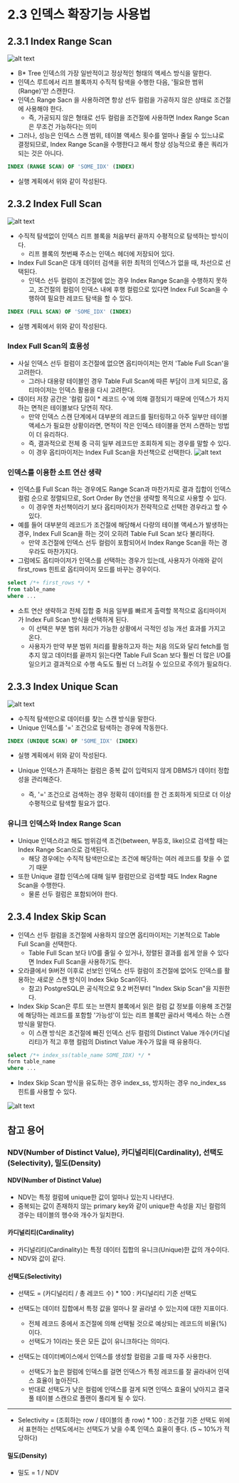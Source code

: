# 2.3 인덱스 확장기능 사용법

## 2.3.1 Index Range Scan
![alt text](image/index_range_scan.png)
- B* Tree 인덱스의 가장 일반적이고 정상적인 형태의 액세스 방식을 말한다.
- 인덱스 루트에서 리프 블록까지 수직적 탐색을 수행한 다음, '필요한 범위(Range)'만 스캔한다.
- 인덱스 Range Sacn 을 사용하려면 항상 선두 컬럼을 가공하지 않은 상태로 조건절에 사용해야 한다.
    - 즉, 가공되지 않은 형태로 선두 컬럼을 조건절에 사용하면 Index Range Scan은 무조건 가능하다는 의미
- 그러나, 성능은 인덱스 스캔 범위, 테이블 액세스 횟수를 얼마나 줄일 수 있느냐로 결정되므로, Index Range Scan을 수행한다고 해서 항상 성능적으로 좋은 쿼리가 되는 것은 아니다.

```sql
INDEX (RANGE SCAN) OF 'SOME_IDX' (INDEX)
```
- 실행 계획에서 위와 같이 작성된다.

## 2.3.2 Index Full Scan
![alt text](image/index_full_scan.png)
- 수직적 탐색없이 인덱스 리프 블록을 처음부터 끝까지 수평적으로 탐색하는 방식이다.
    - 리프 블록의 첫번째 주소는 인덱스 헤더에 저장되어 있다.
- Index Full Scan은 대개 데이터 검색을 위한 최적의 인덱스가 없을 때, 차선으로 선택된다.
    - 인덱스 선두 컬럼이 조건절에 없는 경우 Index Range Scan을 수행하지 못하고, 조건절의 컬럼이 인덱스 내에 후행 컬럼으로 있다면 Index Full Scan을 수행하여 필요한 레코드 탐색을 할 수 있다. 


```sql
INDEX (FULL SCAN) OF 'SOME_IDX' (INDEX)
```
- 실행 계획에서 위와 같이 작성된다.

### Index Full Scan의 효용성
- 사실 인덱스 선두 컬럼이 조건절에 없으면 옵티마이저는 먼저 'Table Full Scan'을 고려한다.
    - 그러나 대용량 테이블인 경우 Table Full Scan에 따른 부담이 크게 되므로, 옵티마이저는 인덱스 활용을 다시 고려한다.
- 데이터 저장 공간은 '컬럼 길이 * 레코드 수'에 의해 결정되기 때문에 인덱스가 차지하는 면적은 테이블보다 당연히 작다.
    - 만약 인덱스 스캔 단계에서 대부분의 레코드를 필터링하고 아주 일부만 테이블 액세스가 필요한 상황이라면, 면적이 작은 인덱스 테이블을 먼저 스캔하는 방법이 더 유리하다.
    - 즉, 결과적으로 전체 중 극히 일부 레코드만 조회하게 되는 경우를 말할 수 있다.
    - 이 경우 옵티마이저는 Index Full Scan을 차선책으로 선택한다.
![alt text](image/index_full_scan_2.png)

### 인덱스를 이용한 소트 연산 생략
- 인덱스를 Full Scan 하는 경우에도 Range Scan과 마찬가지로 결과 집합이 인덱스 컬럼 순으로 정렬되므로, Sort Order By 연산을 생략할 목적으로 사용할 수 있다.
    - 이 경우엔 차선책이라기 보다 옵티마이저가 전략적으로 선택한 경우라고 할 수 있다.
- 예를 들어 대부분의 레코드가 조건절에 해당해서 다량의 테이블 액세스가 발생하는 경우, Index Full Scan을 하는 것이 오히려 Table Full Scan 보다 불리하다.
    - 만약 조건절에 인덱스 선두 컬럼이 포함되어서 Index Range Scan을 하는 경우라도 마찬가지다.
- 그럼에도 옵티마이저가 인덱스를 선택하는 경우가 있는데, 사용자가 아래와 같이 first_rows 힌트로 옵티마이저 모드를 바꾸는 경우이다.
```sql
select /*+ first_rows */ *
from table_name
where ...
```
- 소트 연산 생략하고 전체 집합 중 처음 일부를 빠르게 출력할 목적으로 옵티마이저가 Index Full Scan 방식을 선택하게 된다.
    - 이 선택은 부분 범위 처리가 가능한 상황에서 극적인 성능 개선 효과를 가지고 온다.
    - 사용자가 만약 부분 범위 처리를 활용하고자 하는 처음 의도와 달리 fetch를 멈추지 않고 데이터를 끝까지 읽는다면 Table Full Scan 보다 훨씬 더 많은 I/O를 일으키고 결과적으로 수행 속도도 훨씬 더 느려질 수 있으므로 주의가 필요하다.

## 2.3.3 Index Unique Scan
![alt text](image/index_unique_scan.png)
- 수직적 탐색만으로 데이터를 찾는 스캔 방식을 말한다.
- Unique 인덱스를 '=' 조건으로 탐색하는 경우에 작동한다.


```sql
INDEX (UNIQUE SCAN) OF 'SOME_IDX' (INDEX)
```
- 실행 계획에서 위와 같이 작성된다.

- Unique 인덱스가 존재하는 컬럼은 중복 값이 입력되지 않게 DBMS가 데이터 정합성을 관리해준다.
    - 즉, '=' 조건으로 검색하는 경우 정확히 데이터를 한 건 조회하게 되므로 더 이상 수평적으로 탐색할 필요가 없다.

### 유니크 인덱스와 Index Range Scan
- Unique 인덱스라고 해도 범위검색 조건(between, 부등호, like)으로 검색할 때는 Index Range Scan으로 검색된다.
    - 해당 경우에는 수직적 탐색만으로는 조건에 해당하는 여러 레코드를 찾을 수 없기 때문
- 또한 Unique 결합 인덱스에 대해 일부 컬럼만으로 검색할 때도 Index Ragne Scan을 수행한다.
    - 물론 선두 컬럼은 포함되어야 한다.

## 2.3.4 Index Skip Scan
- 인덱스 선두 컬럼을 조건절에 사용하지 않으면 옵티마이저는 기본적으로 Table Full Scan을 선택한다.
    - Table Full Scan 보다 I/O를 줄일 수 있거나, 정렬된 결과를 쉽게 얻을 수 있다면 Index Full Scan을 사용하기도 한다.
- 오라클에서 9i버전 이후로 선보인 인덱스 선두 컬럼이 조건절에 없어도 인덱스를 활용하는 새로운 스캔 방식이 Index Skip Scan이다.
    - 참고) PostgreSQL은 공식적으로 9.2 버전부터 "Index Skip Scan"을 지원한다.
- Index Skip Scan은 루트 또는 브랜치 블록에서 읽은 컬럼 값 정보를 이용해 조건절에 해당하는 레코드를 포함할 '가능성'이 있는 리프 블록만 골라서 액세스 하는 스캔 방식을 말한다.
    - 이 스캔 방식은 조건절에 빠진 인덱스 선두 컬럼의 Distinct Value 개수(카디널리티)가 적고 후행 컬럼의 Distinct Value 개수가 많을 때 유용하다.

```sql
select /*+ index_ss(table_name SOME_IDX) */ *
form table_name
where ...
```
- Index Skip Scan 방식을 유도하는 경우 index_ss, 방지하는 경우 no_index_ss 힌트를 사용할 수 있다.

![alt text](image/index_skip_scan.png)

## 참고 용어
### NDV(Number of Distinct Value), 카디널리티(Cardinality), 선택도(Selectivity), 밀도(Density)

#### NDV(Number of Distinct Value)
- NDV는 특정 컬럼에 unique한 값이 얼마나 있는지 나타낸다.
- 중복되는 값이 존재하지 않는 primary key와 같이 unique한 속성을 지닌 컬럼의 경우는 테이블의 행수와 개수가 일치한다.

#### 카디널리티(Cardinality)
- 카디널리티(Cardinality)는 특정 데이터 집합의 유니크(Unique)한 값의 개수이다.
- NDV와 값이 같다.

#### 선택도(Selectivity)
- 선택도 = (카디널리티 / 총 레코드 수) * 100 : 카디널리티 기준 선택도

- 선택도는 데이터 집합에서 특정 값을 얼마나 잘 골라낼 수 있는지에 대한 지표이다.
    - 전체 레코드 중에서 조건절에 의해 선택될 것으로 예상되는 레코드의 비율(%)이다.
    - 선택도가 1이라는 뜻은 모든 값이 유니크하다는 의미다.
- 선택도는 데이터베이스에서 인덱스를 생성할 컬럼을 고를 때 자주 사용한다.
    - 선택도가 높은 컬럼에 인덱스를 걸면 인덱스가 특정 레코드를 잘 골라내어 인덱스 효율이 높아진다.
    - 반대로 선택도가 낮은 컬럼에 인덱스를 걸게 되면 인덱스 효율이 낮아지고 결국 풀 테이블 스캔으로 플랜이 풀리게 될 수 있다.
---
- Selectivity = (조회하는 row / 테이블의 총 row) * 100 : 조건절 기준 선택도
위에서 표현하는 선택도에서는 선택도가 낮을 수록 인덱스 효율이 좋다. (5 ~ 10%가 적당하다)

#### 밀도(Density)
- 밀도 = 1 / NDV
